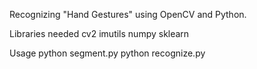 Recognizing "Hand Gestures" using OpenCV and Python.

Libraries needed
cv2
imutils
numpy
sklearn

Usage
python segment.py
python recognize.py
